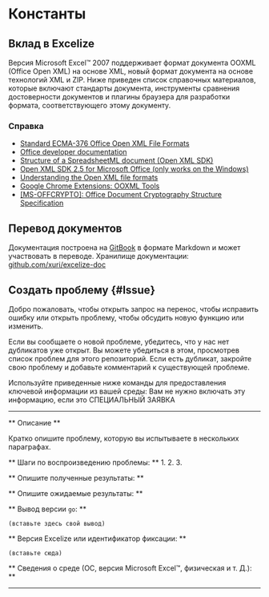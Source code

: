# Константы

## Вклад в Excelize

Версия Microsoft Excel&trade; 2007 поддерживает формат документа OOXML (Office Open XML) на основе XML, новый формат документа на основе технологий XML и ZIP. Ниже приведен список справочных материалов, которые включают стандарты документа, инструменты сравнения достоверности документов и плагины браузера для разработки формата, соответствующего этому документу.

### Справка

* [Standard ECMA-376 Office Open XML File Formats](http://www.ecma-international.org/publications/standards/Ecma-376.htm)
* [Office developer documentation](https://developer.microsoft.com/en-us/office/docs)
* [Structure of a SpreadsheetML document (Open XML SDK)](https://docs.microsoft.com/en-us/office/open-xml/structure-of-a-spreadsheetml-document)
* [Open XML SDK 2.5 for Microsoft Office (only works on the Windows)](https://www.microsoft.com/en-us/download/details.aspx?id=30425)
* [Understanding the Open XML file formats](https://docs.microsoft.com/en-us/office/open-xml/understanding-the-open-xml-file-formats)
* [Google Chrome Extensions: OOXML Tools](https://chrome.google.com/webstore/detail/ooxml-tools/bjmmjfdegplhkefakjkccocjanekbapn)
* [[MS-OFFCRYPTO]: Office Document Cryptography Structure Specification](https://docs.microsoft.com/en-us/openspecs/office_file_formats/ms-offcrypto/3c34d72a-1a61-4b52-a893-196f9157f083)

## Перевод документов

Документация построена на [GitBook](https://github.com/GitbookIO/gitbook) в формате Markdown и может участвовать в переводе. Хранилище документации: [github.com/xuri/excelize-doc](https://github.com/xuri/excelize-doc)

## Создать проблему {#Issue}

Добро пожаловать, чтобы открыть запрос на перенос, чтобы исправить ошибку или открыть проблему, чтобы обсудить новую функцию или изменить.

Если вы сообщаете о новой проблеме, убедитесь, что у нас нет дубликатов
уже открыт. Вы можете убедиться в этом, просмотрев список проблем для этого
репозиторий. Если есть дубликат, закройте свою проблему и добавьте комментарий
к существующей проблеме.

Используйте приведенные ниже команды для предоставления ключевой информации из вашей среды:
Вам не нужно включать эту информацию, если это СПЕЦИАЛЬНЫЙ ЗАЯВКА

---

** Описание **

Кратко опишите проблему, которую вы испытываете в нескольких параграфах.

** Шаги по воспроизведению проблемы: **
1.
2.
3.

** Опишите полученные результаты: **

** Опишите ожидаемые результаты: **

** Вывод версии `go`: **

```text
(вставьте здесь свой вывод)
```

** Версия Excelize или идентификатор фиксации: **

```text
(вставьте сюда)
```

** Сведения о среде (ОС, версия Microsoft Excel&trade;, физическая и т. Д.): **

---
